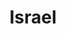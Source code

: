 ---
layout: post
title:  "Israel"
image: https://farm4.staticflickr.com/3864/15153657109_8fd3d8231d.jpg
thumbnail: https://farm6.staticflickr.com/5577/15217096081_96624de8a2_n.jpg
dimensionX: 28"
dimensionY: 22"
dimensionZ: 10"
materials: Ambrosia maple/Walnut/Copper
price: $1000
---